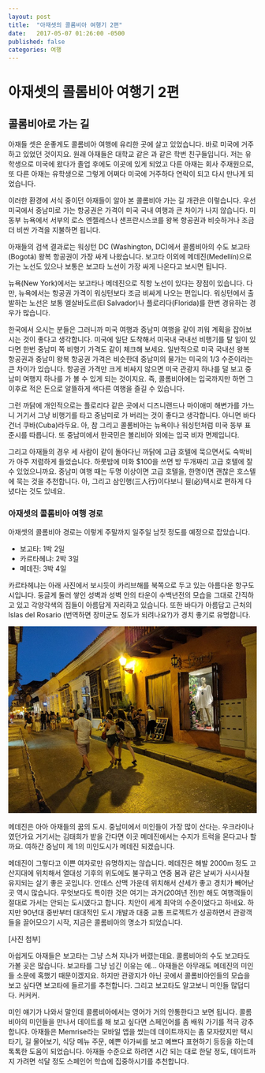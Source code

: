 ```yaml
---
layout: post
title:  "아재셋의 콜롬비아 여행기 2편"
date:   2017-05-07 01:26:00 -0500
published: false
categories: 여행
---
```


# 아재셋의 콜롬비아 여행기 2편

## 콜롬비아로 가는 길

아재들 셋은 운좋게도 콜롬비아 여행에 유리한 곳에 살고 있었습니다. 바로 미국에
거주하고 있었던 것이지요. 원래 아재들은 대학교 같은 과 같은 학번 친구들입니다.
저는 유학생으로 미국에 왔다가 졸업 후에도 이곳에 있게 되었고 다른 아재는 회사
주재원으로, 또 다른 아재는 유학생으로 그렇게 어쩌다 미국에 거주하다 연락이
되고 다시 만나게 되었습니다.

이러한 환경에 서식 중이던 아재들이 알아 본 콜롬비아 가는 길 개관은 이렇습니다.
우선 미국에서 중남미로 가는 항공권은 가격이 미국 국내 여행과 큰 차이가 나지
않습니다. 미 동부 뉴욕에서 서부의 로스 엔젤레스나 샌프란시스코를 왕복 항공권과
비슷하거나 조금 더 비싼 가격을 지불하면 됩니다. 

아재들의 검색 결과로는 워싱턴 DC (Washington, DC)에서 콜롬비아의 수도
보고타(Bogotá) 왕복 항공권이 가장 싸게 나왔습니다. 보고타 이외에
메데진(Medellín)으로 가는 노선도 있으나 보통은 보고타 노선이 가장 싸게
나온다고 보시면 됩니다. 

뉴욕(New York)에서는 보고타나 메데진으로 직항 노선이 있다는 장점이 있습니다.
다만, 뉴욕에서는 항공권 가격이 워싱턴보다 조금 비싸게 나오는 편입니다.
워싱턴에서 출발하는 노선은 보통 엘살바도르(El Salvador)나 플로리다(Florida)를
한번 경유하는 경우가 많습니다.

한국에서 오시는 분들은 그러니까 미국 여행과 중남미 여행을 같이 끼워 계획을
잡아보시는 것이 좋다고 생각합니다. 미국에 일단 도착해서 미국내 국내선 비행기를
탈 일이 있다면 한번 중남미 쪽 비행기 가격도 같이 체크해 보세요. 일반적으로
미국 국내선 왕복 항공권과 중남미 왕복 항공권 가격은 비슷한데 중남미의 물가는
미국의 1/3 수준이라는 큰 차이가 있습니다. 항공권 가격만 크게 비싸지 않으면
미국 관광지 하나를 덜 보고 중남미 여행지 하나를 가 볼 수 있게 되는 것이지요.
즉, 콜롬비아에는 입국까지만 하면 그 이후로 적은 돈으로 알뜰하게 색다른 여행을
즐길 수 있습니다.

그런 까닭에 개인적으로는 플로리다 같은 곳에서 디즈니랜드나 마이애미 해변가를
가느니 거기서 그냥 비행기를 타고 중남미로 가 버리는 것이 좋다고 생각합니다.
아니면 바다건너 쿠바(Cuba)라두요. 아, 참 그리고 콜롬비아는 뉴욕이나 워싱턴처럼
미국 동부 표준시를 따릅니다. 또 중남미에서 한국민은 볼리비아 외에는 입국 비자
면제입니다.

그리고 아재들의 경우 세 사람이 같이 돌아다닌 까닭에 고급 호텔에 묵으면서도
숙박비가 아주 저렴하게 들었습니다. 하룻밤에 미화 $100을 쓰면 방 두개짜리 고급
호텔에 잘 수 있었으니까요. 중남미 여행 때는 두명 이상이면 고급 호텔을, 한명이면
괜찮은 호스텔에 묵는 것을 추천합니다. 아, 그리고 삼인행(三人行)이다보니
필(必)택시로 편하게 다녔다는 것도 있네요.

### 아재셋의 콜롬비아 여행 경로

아재셋의 콜롬비아 경로는 이렇게 주말까지 일주일 남짓 정도를 예정으로 잡았습니다.

  * 보고타: 1박 2일
  * 카르타헤냐: 2박 3일
  * 메데진: 3박 4일

카르타헤냐는 아래 사진에서 보시듯이 카리브해를 북쪽으로 두고 있는 아름다운
항구도시입니다. 둥글게 둘러 쌓인 성벽과 성벽 안의 타운이 수백년전의 모습을
그대로 간직하고 있고 각양각색의 집들이 아름답게 자리하고 있습니다. 또한
바다가 아름답고 근처의 Islas del Rosario (번역하면 장미군도 정도가 되려나요?)가
경치 좋기로 유명합니다.

![카르타헤냐 저녁 거리풍경](/assets/2017-05-07-colombia-trip-02-getting-there/cartagena-street.jpg)

메데진은 아아 아재들의 꿈의 도시. 중남미에서 미인들이 가장 많이 산다는.
우크라이나였던가요 거기서는 김태희가 밭을 간다면 이곳 메데진에서는 수지가
트럭을 몬다고나 할까요. 여하간 중남미 제 1의 미인도시가 메데진 되겠습니다.

메데진이 그렇다고 이쁜 여자로만 유명하지는 않습니다. 메데진은 해발 2000m 정도
고산지대에 위치해서 열대성 기후의 위도에도 불구하고 연중 봄과 같은 날씨가
사시사철 유지되는 살기 좋은 곳입니다. 안데스 산맥 가운데 위치해서 산세가 좋고
경치가 빼어난 곳 역시 많습니다. 무엇보다도 특이한 것은 여기는 과거(20여년
전)만 해도 여행객들이 절대로 가서는 안되는 도시였다고 합니다. 치안이 세계
최악의 수준이었다고 하네요. 하지만 90년대 중반부터 대대적인 도시 개발과 대중
교통 프로젝트가 성공하면서 관광객들을 끌어모으기 시작, 지금은 콜롬비아의
명소가 되었습니다.

[사진 첨부]

아쉽게도 아재들은 보고타는 그냥 스쳐 지나가 버렸는데요. 콜롬비아의 수도
보고타도 가볼 곳은 많습니다. 보고타를 그냥 넘긴 이유는 에... 아재들은 아무래도
메데진의 미인들 소문에 혹했기 때문이겠지요. 하지만 관광지가 아닌 곳에서
콜롬비아인들의 모습을 보고 싶다면 보고타에 들르기를 추천합니다. 그리고
보고타도 알고보니 미인들 많덥디다. 커커커.
 
미인 얘기가 나와서 말인데 콜롬비아에서는 영어가 거의 안통한다고 보면 됩니다.
콜롬비아의 미인들을 만나서 데이트를 해 보고 싶다면 스페인어를 좀 배워 가기를
적극 강추합니다. 아재들은 Memrise라는 모바일 앱을 썼는데 데이트까지는 좀
모자랐지만 택시 타기, 길 물어보기, 식당 메뉴 주문, 예쁜 아가씨를 보고 예쁘다
표현하기 등등을 하는데 톡톡한 도움이 되었습니다. 아재들 수준으로 하려면 시간
되는 대로 한달 정도, 데이트까지 가려면 석달 정도 스페인어 학습에 집중하시기를
추천합니다. 


